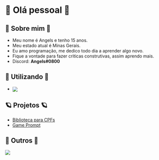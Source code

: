 # 👋 Olá pessoal 👋

## 🎉 Sobre mim 🎉

- Meu nome é Angels e tenho 15 anos.
- Meu estado atual é Minas Gerais.
- Eu amo programação, me dedico todo dia a aprender algo novo.
- Fique a vontade para fazer criticas construtivas, assim aprendo mais.
- Discord: <b>Angels#0800</b>

## 🔱 Utilizando 🔱

- <img align="center" src="https://img.shields.io/badge/Lua-1010b5?style=for-the-badge&logo=lua&logoColor=white" /> 

## 🪐 Projetos 🪐

- <a href="https://github.com/AngelsDeveloper/biblioteca_cpf">Biblioteca para CPFs</a>
- <a href="https://github.com/AngelsDeveloper/biblioteca_cpf">Game Prompt</a>

## 🌌 Outros 🌌

<img src="https://github-readme-stats.vercel.app/api/top-langs/?username=AngelsDeveloper&langs_count=5&theme=nightowl&hide=c%23"> 

